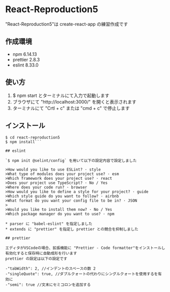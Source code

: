 # React-Reproduction5

"React-Reproduction5"は create-react-app の練習作成です

## 作成環境

- npm 6.14.13
- prettier 2.8.3
- eslint 8.33.0

## 使い方

1. $ npm start とターミナルにて入力で起動します
2. ブラウザにて "http://localhost:3000/" を開くと表示されます
3. ターミナルにて "Crtl + c" または "cmd + c" で停止します

## インストール

```$ git clone https://github.com/kamiyakoh/react-reproduction5  
$ cd react-reproduction5  
$ npm install```

## eslint

`$ npm init @selint/config` を用いて以下の設定内容で設定しました

>How would you like to use ESLint? · style  
>What type of modules does your project use? · esm
>Which framework does your project use? · react
>Does your project use TypeScript? · No / Yes
>Where does your code run? · browser
>How would you like to define a style for your project? · guide
>Which style guide do you want to follow? · airbnb  
>What format do you want your config file to be in? · JSON
>
>Would you like to install them now? · No / Yes
>Which package manager do you want to use? · npm

* parser に "babel-eslint" を指定しました
* extends に "prettier" を指定し prettier との競合を抑制しました

## prettier

エディタがVSCodeの場合、拡張機能に "Prettier - Code formatter"をインストールし有効化すると保存時に自動成形を行います  
prettier の設定は以下の設定です

-"tabWidth": 2, //インデントのスペースの数 2  
-"singleQuote": true, //ダブルクォートの代わりにシングルクォートを使用するを有効に  
-"semi": true //文末にセミコロンを追加する

